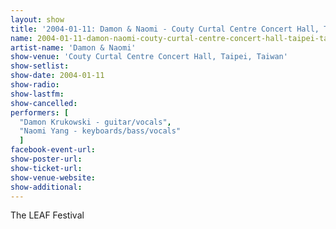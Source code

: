 ```yaml
---
layout: show
title: '2004-01-11: Damon & Naomi - Couty Curtal Centre Concert Hall, Taipei, Taiwan'
name: 2004-01-11-damon-naomi-couty-curtal-centre-concert-hall-taipei-taiwan
artist-name: 'Damon & Naomi'
show-venue: 'Couty Curtal Centre Concert Hall, Taipei, Taiwan'
show-setlist: 
show-date: 2004-01-11
show-radio: 
show-lastfm: 
show-cancelled: 
performers: [
  "Damon Krukowski - guitar/vocals",
  "Naomi Yang - keyboards/bass/vocals"
  ]
facebook-event-url: 
show-poster-url: 
show-ticket-url: 
show-venue-website: 
show-additional: 
---
```


The LEAF Festival